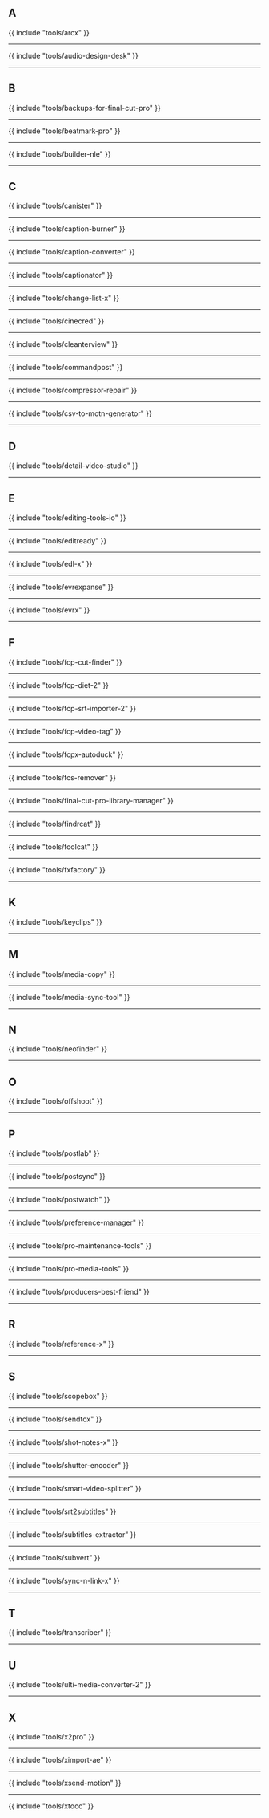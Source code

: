 ## A

{{ include "tools/arcx" }}

---

{{ include "tools/audio-design-desk" }}

---

## B

{{ include "tools/backups-for-final-cut-pro" }}

---

{{ include "tools/beatmark-pro" }}

---

{{ include "tools/builder-nle" }}

---

## C

{{ include "tools/canister" }}

---

{{ include "tools/caption-burner" }}

---

{{ include "tools/caption-converter" }}

---

{{ include "tools/captionator" }}

---

{{ include "tools/change-list-x" }}

---

{{ include "tools/cinecred" }}

---

{{ include "tools/cleanterview" }}

---

{{ include "tools/commandpost" }}

---

{{ include "tools/compressor-repair" }}

---

{{ include "tools/csv-to-motn-generator" }}

---

## D

{{ include "tools/detail-video-studio" }}

---

## E

{{ include "tools/editing-tools-io" }}

---

{{ include "tools/editready" }}

---

{{ include "tools/edl-x" }}

---

{{ include "tools/evrexpanse" }}

---

{{ include "tools/evrx" }}

---

## F

{{ include "tools/fcp-cut-finder" }}

---

{{ include "tools/fcp-diet-2" }}

---

{{ include "tools/fcp-srt-importer-2" }}

---

{{ include "tools/fcp-video-tag" }}

---

{{ include "tools/fcpx-autoduck" }}

---

{{ include "tools/fcs-remover" }}

---

{{ include "tools/final-cut-pro-library-manager" }}

---

{{ include "tools/findrcat" }}

---

{{ include "tools/foolcat" }}

---

{{ include "tools/fxfactory" }}

---

## K

{{ include "tools/keyclips" }}

---

## M

{{ include "tools/media-copy" }}

---

{{ include "tools/media-sync-tool" }}

---

## N

{{ include "tools/neofinder" }}

---

## O

{{ include "tools/offshoot" }}

---

## P

{{ include "tools/postlab" }}

---

{{ include "tools/postsync" }}

---

{{ include "tools/postwatch" }}

---

{{ include "tools/preference-manager" }}

---

{{ include "tools/pro-maintenance-tools" }}

---

{{ include "tools/pro-media-tools" }}

---

{{ include "tools/producers-best-friend" }}

---

## R

{{ include "tools/reference-x" }}

---

## S

{{ include "tools/scopebox" }}

---

{{ include "tools/sendtox" }}

---

{{ include "tools/shot-notes-x" }}

---

{{ include "tools/shutter-encoder" }}

---

{{ include "tools/smart-video-splitter" }}

---

{{ include "tools/srt2subtitles" }}

---

{{ include "tools/subtitles-extractor" }}

---

{{ include "tools/subvert" }}

---

{{ include "tools/sync-n-link-x" }}

---

## T

{{ include "tools/transcriber" }}

---

## U

{{ include "tools/ulti-media-converter-2" }}

---

## X

{{ include "tools/x2pro" }}

---

{{ include "tools/ximport-ae" }}

---

{{ include "tools/xsend-motion" }}

---

{{ include "tools/xtocc" }}